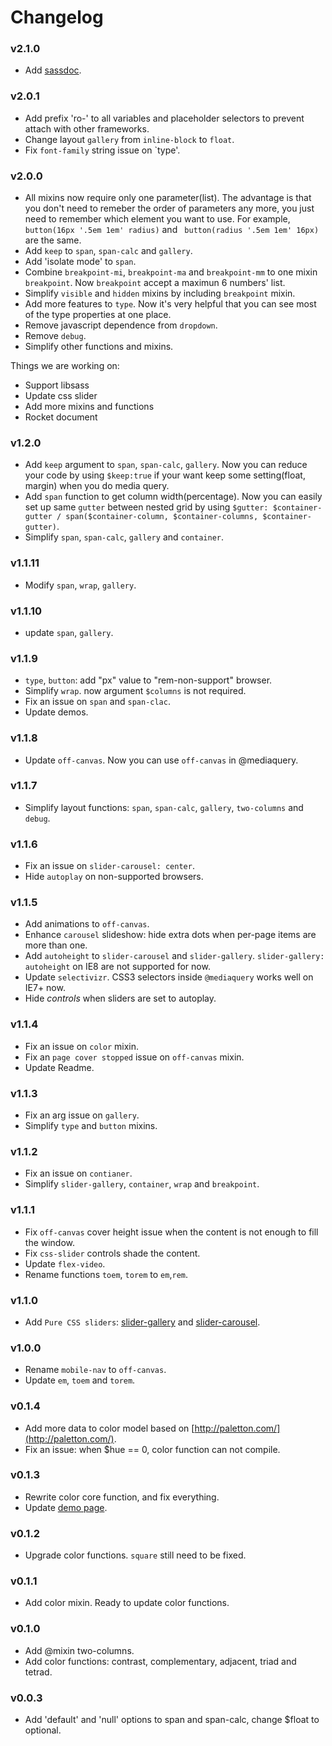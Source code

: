 # Changelog

### v2.1.0
+ Add [sassdoc](http://creatiointl.org/gallery/william/sassdoc/).   

### v2.0.1
+ Add prefix 'ro-' to all variables and placeholder selectors to prevent attach with other frameworks.
+ Change layout `gallery` from `inline-block` to `float`.
+ Fix `font-family` string issue on `type'.

### v2.0.0
+ All mixins now require only one parameter(list). The advantage is that you don't need to remeber the order of parameters any more, you just need to remember which element you want to use. For example, `button(16px '.5em 1em' radius)` and ` button(radius '.5em 1em' 16px)` are the same.
+ Add `keep` to `span`, `span-calc` and `gallery`.
+ Add 'isolate mode' to `span`.
+ Combine `breakpoint-mi`, `breakpoint-ma` and `breakpoint-mm` to one mixin `breakpoint`. Now `breakpoint` accept a maximun 6 numbers' list.
+ Simplify `visible` and `hidden` mixins by including `breakpoint` mixin.
+ Add more features to `type`. Now it's very helpful that you can see most of the type properties at one place.
+ Remove javascript dependence from `dropdown`.
+ Remove `debug`.
+ Simplify other functions and mixins.

Things we are working on:
+ Support libsass
+ Update css slider
+ Add more mixins and functions
+ Rocket document

### v1.2.0
+ Add `keep` argument to `span`, `span-calc`, `gallery`. Now you can reduce your code by using `$keep:true` if your want keep some setting(float, margin) when you do media query.
+ Add `span` function to get column width(percentage). Now you can easily set up same `gutter` between nested grid by using `$gutter: $container-gutter / span($container-column, $container-columns, $container-gutter)`.
+ Simplify `span`, `span-calc`, `gallery` and `container`.

### v1.1.11
+ Modify `span`, `wrap`, `gallery`. 

### v1.1.10
+ update `span`, `gallery`.

### v1.1.9
+ `type`, `button`: add "px" value to "rem-non-support" browser.
+ Simplify `wrap`. now argument `$columns` is not required.
+ Fix an issue on `span` and `span-clac`.
+ Update demos.

### v1.1.8
+ Update `off-canvas`. Now you can use `off-canvas` in @mediaquery.

### v1.1.7
+ Simplify layout functions: `span`, `span-calc`, `gallery`, `two-columns` and `debug`.

### v1.1.6
+ Fix an issue on `slider-carousel: center`.
+ Hide `autoplay` on non-supported browsers.

### v1.1.5
+ Add animations to `off-canvas`.
+ Enhance `carousel` slideshow: hide extra dots when per-page items are more than one.
+ Add `autoheight` to `slider-carousel` and `slider-gallery`. `slider-gallery: autoheight` on IE8 are not supported for now.
+ Update `selectivizr`. CSS3 selectors inside `@mediaquery` works well on IE7+ now.
+ Hide *controls* when sliders are set to autoplay.

### v1.1.4
+ Fix an issue on `color` mixin.
+ Fix an `page cover stopped` issue on `off-canvas` mixin.
+ Update Readme.

### v1.1.3
+ Fix an arg issue on `gallery`.
+ Simplify `type` and `button` mixins.

### v1.1.2
+ Fix an issue on `contianer`.
+ Simplify `slider-gallery`, `container`, `wrap` and `breakpoint`.

### v1.1.1
+ Fix `off-canvas` cover height issue when the content is not enough to fill the window.
+ Fix `css-slider` controls shade the content.
+ Update `flex-video`.
+ Rename functions `toem`, `torem` to `em`,`rem`. 

### v1.1.0
+ Add `Pure CSS sliders`: [slider-gallery](designdev.christianpost.com/develop/rocket/docs/#slider-gallery-topic) and [slider-carousel](designdev.christianpost.com/develop/rocket/docs/#slider-carousel-topic).

### v1.0.0
+ Rename `mobile-nav` to `off-canvas`.
+ Update `em`, `toem` and `torem`.

### v0.1.4
+ Add more data to color model based on [http://paletton.com/](http://paletton.com/).
+ Fix an issue: when $hue == 0, color function can not compile.

### v0.1.3
+ Rewrite color core function, and fix everything.
+ Update [demo page](http://designdev.christianpost.com/develop/docs/).

### v0.1.2
+ Upgrade color functions. `square` still need to be fixed.

### v0.1.1
+ Add color mixin. Ready to update color functions.

### v0.1.0
+ Add @mixin two-columns.
+ Add color functions: contrast, complementary, adjacent, triad and tetrad.

### v0.0.3
+ Add 'default' and 'null' options to span and span-calc, change $float to optional.
